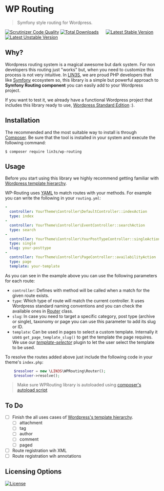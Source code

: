 # WP Routing
> Symfony style routing for Wordpress.

[![Scrutinizer Code Quality](https://scrutinizer-ci.com/g/LIN3S/WPRouting/badges/quality-score.png?b=master)](https://scrutinizer-ci.com/g/LIN3S/WPRouting/?branch=master)
[![Total Downloads](https://poser.pugx.org/lin3s/wp-routing/downloads)](https://packagist.org/packages/lin3s/wp-routing)
&nbsp;&nbsp;&nbsp;&nbsp;
[![Latest Stable Version](https://poser.pugx.org/lin3s/wp-routing/v/stable.svg)](https://packagist.org/packages/lin3s/wp-routing)
[![Latest Unstable Version](https://poser.pugx.org/lin3s/wp-routing/v/unstable.svg)](https://packagist.org/packages/lin3s/wp-routing)

## Why?
Wordpress routing system is a magical awesome but dark system. For non developers this routing just "works" but,
when you need to customize this process is not very intuitive. In [LIN3S][1], we are proud PHP developers that like
[Symfony][2] ecosystem so, this library is a simple but powerful approach to **Symfony Routing component** you can 
easily add to your Wordpress project.

If you want to test it, we already have a functional Wordpress project that includes this library ready to use,
[Wordpress Standard Edition][3] :).

## Installation
The recommended and the most suitable way to install is through [Composer][4]. Be sure that the tool is installed
in your system and execute the following command:
```
$ composer require lin3s/wp-routing
```

## Usage

Before you start using this library we highly recommend getting familiar with [Wordpress template hierarchy][5].

WP-Routing uses [YAML][6] to match routes with your methods. For example you can write the following in your 
`routing.yml`:

```yaml
-
  controller: YourTheme\Controller\DefaultController::indexAction
  type: index
-
  controller: YourTheme\Controller\EventController::searchAction
  type: search
-
  controller: YourTheme\Controller\YourPostTypeController::singleAction
  type: single
  slug: your-posttype
-
  controller: YourTheme\Controller\PageController::availabilityAction
  type: page
  template: your-template
```

As you can see in the example above you can use the following parameters for each route:

* `controller`: Defines with method will be called when a match for the given route exists.
* `type`: Which type of route will match the current controller. It uses Wordpress standard naming conventions and you can
check the available ones in [Router][7] class.
* `slug`: In case you need to target a specific category, post type (archive or single), taxonomy or page you can use this
parameter to add its slug or ID.
* `template`: Can be used in pages to select a custom template. Internally it uses `get_page_template_slug()` to get the
template the page requires. We use our [*template-selector*][9] plugin to let the user select the template to be used.

To resolve the routes added above just include the following code in your theme's `index.php`:

```php
    $resolver = new \LIN3S\WPRouting\Router();
    $resolver->resolve();
```

> Make sure WPRouting library is autoloaded using [composer's autoload script][8]

## To Do
- [ ] Finish the all uses cases of [Wordpress's template hierarchy][5].
  - [ ] attachment
  - [ ] tag
  - [ ] author
  - [ ] comment
  - [ ] paged
- [ ] Route registration wih XML
- [ ] Route registration wih annotations

## Licensing Options
[![License](https://poser.pugx.org/lin3s/wp-routing/license.svg)](https://github.com/LIN3S/WPRouting/blob/master/LICENSE)

[1]: http://lin3s.com
[2]: https://symfony.com/
[3]: https://github.com/LIN3S/WordpressStandard
[4]: https://getcomposer.org/
[5]: https://developer.wordpress.org/files/2014/10/wp-template-hierarchy.jpg
[6]: http://yaml.org/
[7]: https://github.com/LIN3S/WPRouting/blob/master/src/Router.php
[8]: https://getcomposer.org/doc/01-basic-usage.md#autoloading
[9]: https://github.com/LIN3S/WPTemplateSelector
